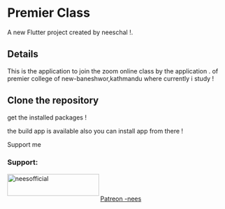 # Premier Class

A new Flutter project created by neeschal !.

## Details

This is the application to join the zoom online class by the application .
of premier college of new-baneshwor,kathmandu where currently i study !

## Clone the repository
get the installed packages ! 

the build app is available also you can install app from there !

Support me

<h3 align="left">Support:</h3>
<p><a href="https://www.buymeacoffee.com/neesofficial"> <img align="left" src="https://cdn.buymeacoffee.com/buttons/v2/default-yellow.png" height="50" width="210" alt="neesofficial" /></a></p><br><br>


[Patreon -nees](https://www.patreon.com/techneesofficial17)
